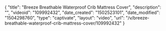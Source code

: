 {
    "title": "Breeze Breathable Waterproof Crib Mattress Cover",
    "description": "",
    "videoid": "109992432",
    "date_created": "1502523101",
    "date_modified": "1504298760",
    "type": "captivate",
    "layout": "video",
    "url": "\/v\/breeze-breathable-waterproof-crib-mattress-cover\/109992432"
}